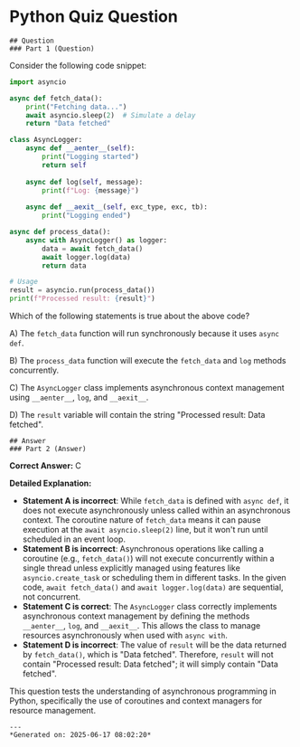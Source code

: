 # Python Quiz Question
    
    ## Question
    ### Part 1 (Question)
Consider the following code snippet:

```python
import asyncio

async def fetch_data():
    print("Fetching data...")
    await asyncio.sleep(2)  # Simulate a delay
    return "Data fetched"

class AsyncLogger:
    async def __aenter__(self):
        print("Logging started")
        return self
    
    async def log(self, message):
        print(f"Log: {message}")
    
    async def __aexit__(self, exc_type, exc, tb):
        print("Logging ended")

async def process_data():
    async with AsyncLogger() as logger:
        data = await fetch_data()
        await logger.log(data)
        return data

# Usage
result = asyncio.run(process_data())
print(f"Processed result: {result}")
```

Which of the following statements is true about the above code?

A) The `fetch_data` function will run synchronously because it uses `async def`.

B) The `process_data` function will execute the `fetch_data` and `log` methods concurrently.

C) The `AsyncLogger` class implements asynchronous context management using `__aenter__`, `log`, and `__aexit__`.

D) The `result` variable will contain the string "Processed result: Data fetched".
    
    ## Answer
    ### Part 2 (Answer)
**Correct Answer:** C

**Detailed Explanation:** 
- **Statement A is incorrect**: While `fetch_data` is defined with `async def`, it does not execute asynchronously unless called within an asynchronous context. The coroutine nature of `fetch_data` means it can pause execution at the `await asyncio.sleep(2)` line, but it won't run until scheduled in an event loop.
- **Statement B is incorrect**: Asynchronous operations like calling a coroutine (e.g., `fetch_data()`) will not execute concurrently within a single thread unless explicitly managed using features like `asyncio.create_task` or scheduling them in different tasks. In the given code, `await fetch_data()` and `await logger.log(data)` are sequential, not concurrent.
- **Statement C is correct**: The `AsyncLogger` class correctly implements asynchronous context management by defining the methods `__aenter__`, `log`, and `__aexit__`. This allows the class to manage resources asynchronously when used with `async with`.
- **Statement D is incorrect**: The value of `result` will be the data returned by `fetch_data()`, which is "Data fetched". Therefore, `result` will not contain "Processed result: Data fetched"; it will simply contain "Data fetched".

This question tests the understanding of asynchronous programming in Python, specifically the use of coroutines and context managers for resource management.
    
    ---
    *Generated on: 2025-06-17 08:02:20*
    